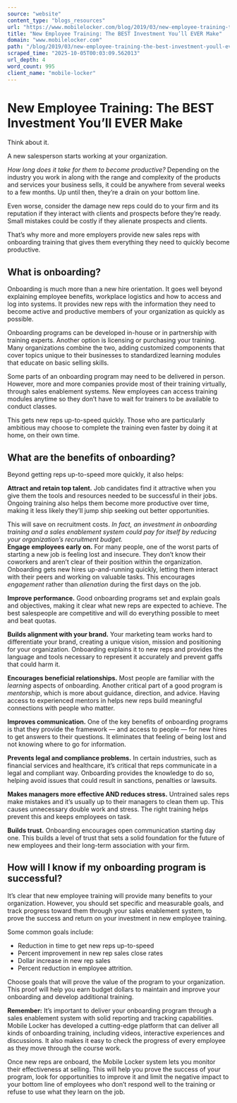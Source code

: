 ```yaml
---
source: "website"
content_type: "blogs_resources"
url: "https://www.mobilelocker.com/blog/2019/03/new-employee-training-the-best-investment-youll-ever-make/"
title: "New Employee Training: The BEST Investment You’ll EVER Make"
domain: "www.mobilelocker.com"
path: "/blog/2019/03/new-employee-training-the-best-investment-youll-ever-make/"
scraped_time: "2025-10-05T00:03:09.562013"
url_depth: 4
word_count: 995
client_name: "mobile-locker"
---
```


# New Employee Training: The BEST Investment You’ll EVER Make

Think about it.

A new salesperson starts working at your organization.

_How long does it take for them to become productive?_  Depending on the industry you work in along with the range and complexity of the products and services your business sells, it could be anywhere from several weeks to a few months. Up until then, they’re a drain on your bottom line.

Even worse, consider the damage new reps could do to your firm and its reputation if they interact with clients and prospects before they’re ready. Small mistakes could be costly if they alienate prospects and clients.

That’s why more and more employers provide new sales reps with onboarding training that gives them everything they need to quickly become productive.

## What is onboarding?

Onboarding is much more than a new hire orientation. It goes well beyond explaining employee benefits, workplace logistics and how to access and log into systems. It provides new reps with the information they need to become active and productive members of your organization as quickly as possible.

Onboarding programs can be developed in-house or in partnership with training experts. Another option is licensing or purchasing your training. Many organizations combine the two, adding customized components that cover topics unique to their businesses to standardized learning modules that educate on basic selling skills.

Some parts of an onboarding program may need to be delivered in person. However, more and more companies provide most of their training virtually, through sales enablement systems. New employees can access training modules anytime so they don’t have to wait for trainers to be available to conduct classes.

This gets new reps up-to-speed quickly. Those who are particularly ambitious may choose to complete the training even faster by doing it at home, on their own time.

## What are the benefits of onboarding?

Beyond getting reps up-to-speed more quickly, it also helps:

**Attract and retain top talent.** Job candidates find it attractive when you give them the tools and resources needed to be successful in their jobs. Ongoing training also helps them become more productive over time, making it less likely they’ll jump ship seeking out better opportunities.

This will save on recruitment costs. _In fact, an investment in onboarding training and a sales enablement system could pay for itself by reducing your organization’s recruitment budget._  
**Engage employees early on.** For many people, one of the worst parts of starting a new job is feeling lost and insecure. They don’t know their coworkers and aren’t clear of their position within the organization. Onboarding gets new hires up-and-running quickly, letting them interact with their peers and working on valuable tasks. This encourages _engagement_ rather than _alienation_ during the first days on the job.

**Improve performance.** Good onboarding programs set and explain goals and objectives, making it clear what new reps are expected to achieve. The best salespeople are competitive and will do everything possible to meet and beat quotas.

**Builds alignment with your brand.** Your marketing team works hard to differentiate your brand, creating a unique vision, mission and positioning for your organization. Onboarding explains it to new reps and provides the language and tools necessary to represent it accurately and prevent gaffs that could harm it.

**Encourages beneficial relationships.** Most people are familiar with the _learning_ aspects of onboarding. Another critical part of a good program is _mentorship_, which is more about guidance, direction, and advice. Having access to experienced mentors in helps new reps build meaningful connections with people who matter.

**Improves communication.** One of the key benefits of onboarding programs is that they provide the framework — and access to people — for new hires to get answers to their questions. It eliminates that feeling of being lost and not knowing where to go for information.

**Prevents legal and compliance problems.** In certain industries, such as financial services and healthcare, it’s critical that reps communicate in a legal and compliant way. Onboarding provides the knowledge to do so, helping avoid issues that could result in sanctions, penalties or lawsuits.

**Makes managers more effective AND reduces stress.** Untrained sales reps make mistakes and it’s usually up to their managers to clean them up. This causes unnecessary double work and stress. The right training helps prevent this and keeps employees on task.

**Builds trust.** Onboarding encourages open communication starting day one. This builds a level of trust that sets a solid foundation for the future of new employees and their long-term association with your firm.

## How will I know if my onboarding program is successful?

It’s clear that new employee training will provide many benefits to your organization. However, you should set specific and measurable goals, and track progress toward them through your sales enablement system, to prove the success and return on your investment in new employee training.

Some common goals include:

*   Reduction in time to get new reps up-to-speed
*   Percent improvement in new rep sales close rates
*   Dollar increase in new rep sales
*   Percent reduction in employee attrition.

Choose goals that will prove the value of the program to your organization. This proof will help you earn budget dollars to maintain and improve your onboarding and develop additional training.

**Remember:** It’s important to deliver your onboarding program through a sales enablement system with solid reporting and tracking capabilities. Mobile Locker has developed a cutting-edge platform that can deliver all kinds of onboarding training, including videos, interactive experiences and discussions. It also makes it easy to check the progress of every employee as they move through the course work.

Once new reps are onboard, the Mobile Locker system lets you monitor their effectiveness at selling. This will help you prove the success of your program, look for opportunities to improve it and limit the negative impact to your bottom line of employees who don’t respond well to the training or refuse to use what they learn on the job.